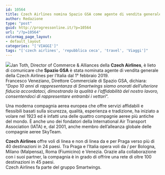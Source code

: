```yaml
---
id: 10564
title: Czech Airlines nomina Spazio GSA come agente di vendita generale per l&#8217;Italia
author: Redazione
type: "post"
guid: http://progressonline.it/?p=10564
url: "/?p=10564"
colormag_page_layout:
- default_layout
categories: "['VIAGGI']"
tags: "['czech airlines', 'repubblica ceca', 'travel', 'Viaggi']"
---
```


![](https://progressonline.it/wp-content/uploads/2019/01/czec-airlines.png)Jan Toth, Director of Commerce &amp; Alliances della **Czech Airlines**, è lieto di comunicare che **Spazio GSA** è stata nominata agente di vendita generale della Czech Airlines per l’Italia dal 1° febbraio 2019.  
Francesco Veneziano, Direttore Commerciale di Spazio GSA, dichiara: “*Dopo 10 anni di rappresentanza di Smartwings siamo onorati dell’ulteriore fiducia accordataci, dimostrando la qualità e l’affidabilità del nostro lavoro, consentendoci di rappresentare entrambi i vettori*“.

Una moderna compagnia aerea europea che offre servizi affidabili e flessibili basati sulla sicurezza, qualità, esperienza e tradizione, ha iniziato a volare nel 1923 ed è infatti una delle quattro compagnie aeree più antiche del mondo. È anche uno dei fondatori della International Air Transport Association (IATA) e, dal 2001, anche membro dell’alleanza globale delle compagnie aeree SkyTeam.

**Czech Airlines** offre voli di linea e non di linea da e per Praga verso più di 40 destinazioni in 24 paesi. Tra Praga e l’Italia opera voli da / per Bologna, Milano (Malpensa), Roma (Fiumicino) e Venezia. Grazie alla collaborazione con i suoi partner, la compagnia è in grado di offrire una rete di oltre 100 destinazioni in 45 paesi.  
Czech Airlines fa parte del gruppo Smartwings.